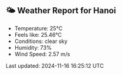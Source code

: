 <!-- WEATHER-START -->
## 🌤 Weather Report for Hanoi

- Temperature: 25°C
- Feels like: 25.46°C
- Conditions: clear sky
- Humidity: 73%
- Wind Speed: 2.57 m/s

Last updated: 2024-11-16 16:25:12 UTC
<!-- WEATHER-END -->
